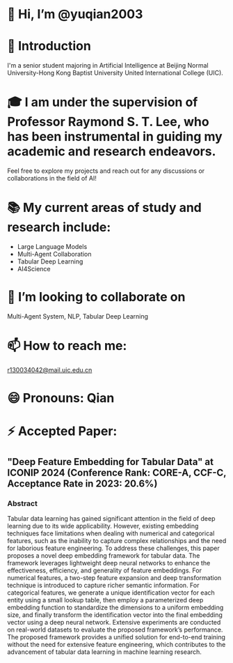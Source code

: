 # 👋 Hi, I’m @yuqian2003
# 🌱 Introduction
I'm a senior student majoring in Artificial Intelligence at Beijing Normal University-Hong Kong Baptist University United International College (UIC). 
# 🎓 I am under the supervision of Professor Raymond S. T. Lee, who has been instrumental in guiding my academic and research endeavors.
Feel free to explore my projects and reach out for any discussions or collaborations in the field of AI!
# 📚 My current areas of study and research include:
- Large Language Models
- Multi-Agent Collaboration
- Tabular Deep Learning
- AI4Science
# 💞️ I’m looking to collaborate on 
Multi-Agent System, NLP, Tabular Deep Learning
# 📫 How to reach me: 
r130034042@mail.uic.edu.cn
# 😄 Pronouns: Qian
# ⚡ Accepted Paper:
## "Deep Feature Embedding for Tabular Data" at ICONIP 2024 (Conference Rank: CORE-A, CCF-C, Acceptance Rate in 2023: 20.6%)

### Abstract
Tabular data learning has gained significant attention in the field of deep learning due to its wide applicability. However, existing embedding techniques face limitations when dealing with numerical and categorical features, such as the inability to capture complex relationships and the need for laborious feature engineering. To address these challenges, this paper proposes a novel deep embedding framework for tabular data. The framework leverages lightweight deep neural networks to enhance the effectiveness, efficiency, and generality of feature embeddings. For numerical features, a two-step feature expansion and deep transformation technique is introduced to capture richer semantic information. For categorical features, we generate a unique identification vector for each entity using a small lookup table, then employ a parameterized deep embedding function to standardize the dimensions to a uniform embedding size, and finally transform the identification vector into the final embedding vector using a deep neural network. Extensive experiments are conducted on real-world datasets to evaluate the proposed framework’s performance. The proposed framework provides a unified solution for end-to-end training without the need for extensive feature engineering, which contributes to the advancement of tabular data learning in machine learning research.


